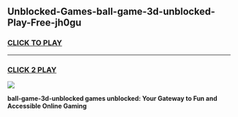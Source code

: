 
## Unblocked-Games-ball-game-3d-unblocked-Play-Free-jh0gu
<h3>
<a href="https://premium76.site?title=ball-game-3d-unblocked&ref=20A">CLICK TO PLAY</a></h3>
<hr>

<h3>
<a href="https://premium76.site?title=ball-game-3d-unblocked&ref=20A">CLICK 2 PLAY</a>
  
</h3>

<a href="https://premium76.site?title=ball-game-3d-unblocked&ref=20A"><img src="https://clearcache.store/games.png"></a>


**ball-game-3d-unblocked games unblocked: Your Gateway to Fun and Accessible Online Gaming**
